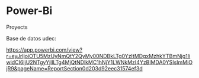 # Power-Bi
Proyects

Base de datos udec:

https://app.powerbi.com/view?r=eyJrIjoiOTU5MzUyNmQtY2QyMy00NDBkLTg0YzItMDgxMzhkYTBmNjg1IiwidCI6IjU2NTgyYjllLTg4MjQtNDlkMC1hNjY1LWNkMzI4YzBlMDA0YSIsImMiOjR9&pageName=ReportSection0d203d92eec31574ef3d
